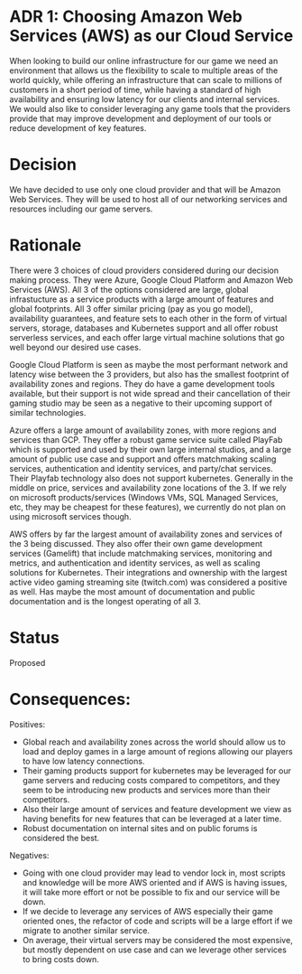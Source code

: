 # ADR 1: Choosing Amazon Web Services (AWS) as our Cloud Service

When looking to build our online infrastructure for our game we need an environment that allows us the flexibility to scale to multiple areas of the world quickly, while offering an infrastructure that can scale to millions of customers in a short period of time, while having a standard of high availability and ensuring low latency for our clients and internal services.  We would also like to consider leveraging any game tools that the providers provide that may improve development and deployment of our tools or reduce development of key features.

# Decision

We have decided to use only one cloud provider and that will be Amazon Web Services.  They will be used to host all of our networking services and resources including our game servers.

# Rationale

There were 3 choices of cloud providers considered during our decision making process.  They were Azure, Google Cloud Platform and Amazon Web Services (AWS).  All 3 of the options considered are large, global infrastucture as a service products with a large amount of features and global footprints.  All 3 offer similar pricing (pay as you go model), availability guarantees, and feature sets to each other in the form of virtual servers, storage, databases and Kubernetes support and all offer robust serverless services, and each offer large virtual machine solutions that go well beyond our desired use cases.

Google Cloud Platform is seen as maybe the most performant network and latency wise between the 3 providers, but also has the smallest footprint of availability zones and regions.  They do have a game development tools available, but their support is not wide spread and their cancellation of their gaming studio may be seen as a negative to their upcoming support of similar technologies.

Azure offers a large amount of availability zones, with more regions and services than GCP.  They offer a robust game service suite called PlayFab which is supported and used by their own large internal studios, and a large amount of public use case and support and offers matchmaking scaling services, authentication and identity services, and party/chat services.  Their Playfab technology also does not support kubernetes.  Generally in the middle on price, services and availability zone locations of the 3.  If we rely on microsoft products/services (Windows VMs, SQL Managed Services, etc, they may be cheapest for these features), we currently do not plan on using microsoft services though.

AWS offers by far the largest amount of availability zones and services of the 3 being discussed.  They also offer their own game development services (Gamelift) that include matchmaking services, monitoring and metrics, and authentication and identity services, as well as scaling solutions for Kubernetes.  Their integrations and ownership with the largest active video gaming streaming site (twitch.com) was considered a positive as well.  Has maybe the most amount of documentation and public documentation and is the longest operating of all 3.

# Status

Proposed

# Consequences:

Positives:
    
* Global reach and availability zones across the world should allow us to load and deploy games in a large amount of regions allowing our players to have low latency connections.  
* Their gaming products support for kubernetes may be leveraged for our game servers and reducing costs compared to competitors, and they seem to be introducing new products and services more than their competitors.  
* Also their large amount of services and feature development we view as having benefits for new features that can be leveraged at a later time.  
* Robust documentation on internal sites and on public forums is considered the best. 

Negatives:
    
* Going with one cloud provider may lead to vendor lock in, most scripts and knowledge will be more AWS oriented and if AWS is having issues, it will take more effort or not be possible to fix and our service will be down.  
* If we decide to leverage any services of AWS especially their game oriented ones, the refactor of code and scripts will be a large effort if we migrate to another similar service.
* On average, their virtual servers may be considered the most expensive, but mostly dependent on use case and can we leverage other services to bring costs down.


